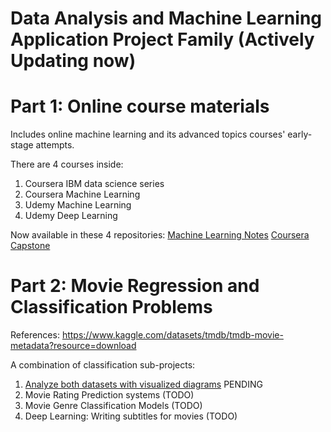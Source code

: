 # Data Analysis and Machine Learning Application Project Family (Actively Updating now)

# Part 1: Online course materials

Includes online machine learning and its advanced topics courses' early-stage attempts.

There are 4 courses inside:
1. Coursera IBM data science series
2. Coursera Machine Learning
3. Udemy Machine Learning
4. Udemy Deep Learning

Now available in these 4 repositories:
[Machine Learning Notes](https://github.com/daijingz/Data-Science-Machine-Learning/blob/main/Machine%20Learning%20Notes/Week_1.ipynb)
[Coursera Capstone](https://github.com/daijingz/Data-Science-Machine-Learning/tree/main/Coursera%20Capstone)

# Part 2: Movie Regression and Classification Problems

References: https://www.kaggle.com/datasets/tmdb/tmdb-movie-metadata?resource=download

A combination of classification sub-projects:
1. [Analyze both datasets with visualized diagrams](https://github.com/daijingz/Data-Science-Machine-Learning/blob/main/Movies/Movie%20Data%20Analysis.ipynb) PENDING
2. Movie Rating Prediction systems (TODO)
3. Movie Genre Classification Models (TODO)
4. Deep Learning: Writing subtitles for movies (TODO)
